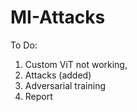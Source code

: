 # MI-Attacks

To Do:
1. Custom ViT not working,
2. Attacks (added)
3. Adversarial training
4. Report
